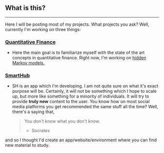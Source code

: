 ## What is this?
---

Here I will be posting most of my projects. What projects you ask? Well, currently I'm working on three things:
### [Quantitative Finance](https://github.com/whateverhappns/quantproject.git)
  - Here the main goal is to familiarize myself with the state of the art concepts in quantitative finance. Right now, I'm working on [hidden Markov models.](https://en.wikipedia.org/wiki/Hidden_Markov_model)

### [SmartHub](https://github.com/whateverhappns/smarthub.git) 
- SH is an app which I'm developing. I am not quite sure on what it's exact purpose will be. Certainly, it will not be something which I hope to scale up, but more like something for a minority of individuals. It will try to provide **truly new** content to the user. You know how on most social media platforms you get recommended the same stuff all the time? Well, there's a saying that, 
    > You don't know what you don't know.
    > - Socrates

and so I thought I'd create an app/website/environment where you can find new material to study.
